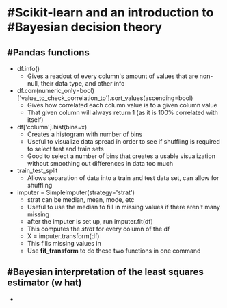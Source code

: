 # #Scikit-learn and an introduction to #Bayesian decision theory

## #Pandas functions

- df.info()
	- Gives a readout of every column's amount of values that are non-null, their data type, and other info
- df.corr(numeric_only=bool)['value_to_check_correlation_to'].sort_values(ascending=bool)
	- Gives how correlated each column value is to a given column value
	- That given column will always return 1 (as it is 100% correlated with itself)
- df['column'].hist(bins=x)
	- Creates a histogram with number of bins
	- Useful to visualize data spread in order to see if shuffling is required to select test and train sets
	- Good to select a number of bins that creates a usable visualization without smoothing out differences in data too much
- train_test_split
	- Allows separation of data into a train and test data set, can allow for shuffling
- imputer = SimpleImputer(strategy='strat')
	- strat can be median, mean, mode, etc
	- Useful to use the median to fill in missing values if there aren't many missing
	- after the imputer is set up, run imputer.fit(df)
	- This computes the *strat* for every column of the df
	- X = imputer.transform(df)
	- This fills missing values in
	- Use **fit_transform** to do these two functions in one command

## #Bayesian interpretation of the least squares estimator (w hat)

- 